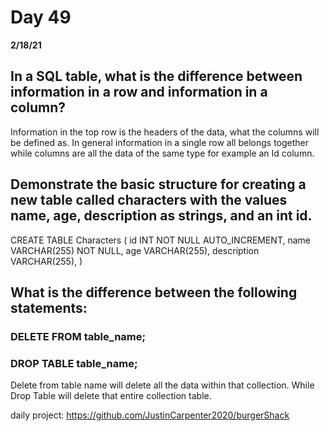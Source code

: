 # Day 49
__2/18/21__
## In a SQL table, what is the difference between information in a row and information in a column?
Information in the top row is the headers of the data, what the columns will be defined as. In general information in a single row all belongs together while columns are all the data of the same type for example an Id column. 

## Demonstrate the basic structure for creating a new table called characters with the values name, age, description as strings, and an int id.
CREATE TABLE Characters (
  id INT NOT NULL AUTO_INCREMENT,
  name VARCHAR(255) NOT NULL,
  age VARCHAR(255),
  description VARCHAR(255),
)


## What is the difference between the following statements:
### DELETE FROM table_name;
### DROP TABLE table_name;
Delete from table name will delete all the data within that collection. While Drop Table will delete that entire collection table.

daily project:
https://github.com/JustinCarpenter2020/burgerShack